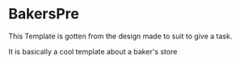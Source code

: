 # BakersPre

This Template is gotten from the design made to suit to give a task. 

It is basically a cool template about a baker's store